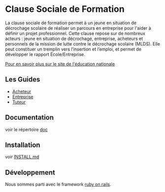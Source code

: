 # Clause Sociale de Formation

La clause sociale de formation permet à un jeune en situation de décrochage
scolaire de réaliser un parcours en entreprise pour l'aider à définir un projet
professionnel. Cette clause repose sur de nombreux acteurs : jeune en situation
de décrochage, entreprise, acheteurs et personnels de la mission de lutte
contre le décrochage scolaire (MLDS). Elle peut constituer un tremplin vers
l’insertion et l’emploi, et permet de développer le rapport École/Entreprise.

[Pour en savoir plus sur le site de l'éducation nationale](https://www.education.gouv.fr/pid37517/la-clause-sociale-de-formation-sous-statut-scolaire.html)

## Les Guides

- [Acheteur](app/views/pages/acheteur.html.erb)
- [Entreprise](app/views/pages/entreprise.html.erb)
- [Tuteur](app/views/pages/tuteur.html.erb)

## Documentation

voir le répertoire [doc](doc/)

## Installation

voir [INSTALL.md](INSTALL.md)

## Développement

Nous sommes parti avec le framework [ruby on rails](https://rubyonrails.org/).
